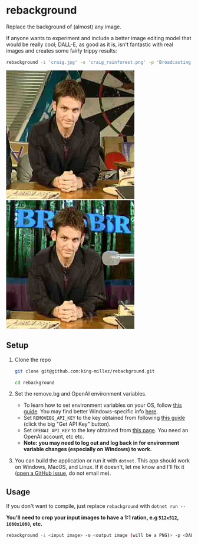 # rebackground

Replace the background of (almost) any image.

If anyone wants to experiment and include a better image editing model that would be really cool; DALL-E, as good as it is, isn't fantastic with real images and creates some fairly trippy results:

```sh
rebackground -i 'craig.jpg' -o 'craig_rainforest.png' -p 'Broadcasting from a rainforest'
```

![Craig](/.github/img/craig.jpg)
![Craig Rainforest](/.github/img/craig_rainforest.png)

## Setup

1. Clone the repo

   ```sh
   git clone git@github.com:king-millez/rebackground.git
   ```

   ```sh
   cd rebackground
   ```

2. Set the remove.bg and OpenAI environment variables.
   - To learn how to set environment variables on your OS, follow [this guide](https://www3.ntu.edu.sg/home/ehchua/programming/howto/Environment_Variables.html). You may find better Windows-specific info [here](https://docs.oracle.com/en/database/oracle/machine-learning/oml4r/1.5.1/oread/creating-and-modifying-environment-variables-on-windows.html).
   - Set `REMOVEBG_API_KEY` to the key obtained from following [this guide](https://www.remove.bg/api#remove-background) (click the big "Get API Key" button).
   - Set `OPENAI_API_KEY` to the key obtained from [this page](https://platform.openai.com/account/api-keys). You need an OpenAI account, etc etc.
   - **Note: you may need to log out and log back in for environment variable changes (especially on Windows) to work.**
3. You can build the application or run it with `dotnet`. This app should work on Windows, MacOS, and Linux. If it doesn't, let me know and I'll fix it ([open a GitHub issue](https://github.com/king-millez/rebackground/issues/new), do not email me).

## Usage

If you don't want to compile, just replace `rebackground` with `dotnet run --`

**You'll need to crop your input images to have a 1:1 ration, e.g `512x512`, `1080x1080`, etc.**

```sh
rebackground -i <input image> -o <output image (will be a PNG)> -p <DALL-E edit prompt>
```
